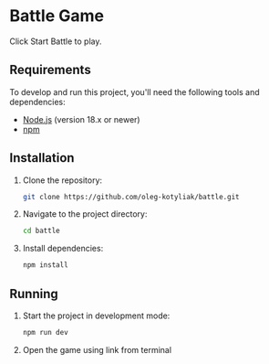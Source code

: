 # Battle Game

Click Start Battle to play.

## Requirements

To develop and run this project, you'll need the following tools and dependencies:

- [Node.js](https://nodejs.org/) (version 18.x or newer)
- [npm](https://www.npmjs.com/)

## Installation

1. Clone the repository:

    ```bash
    git clone https://github.com/oleg-kotyliak/battle.git
    ```

2. Navigate to the project directory:

    ```bash
    cd battle
    ```

3. Install dependencies:

    ```bash
    npm install
    ```

## Running

1. Start the project in development mode:

    ```bash
    npm run dev
    ```

2. Open the game using link from terminal


